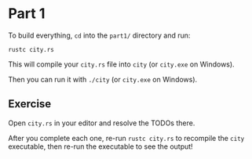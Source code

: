 # Part 1

To build everything, `cd` into the `part1/` directory and run:

```shell
rustc city.rs
```

This will compile your `city.rs` file into `city` (or `city.exe` on Windows).

Then you can run it with `./city` (or `city.exe` on Windows).

## Exercise

Open `city.rs` in your editor and resolve the TODOs there.

After you complete each one, re-run `rustc city.rs` to
recompile the `city` executable, then re-run the executable to see the output!
